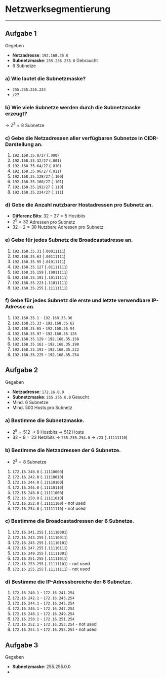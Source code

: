 # Netzwerksegmentierung
___
## Aufgabe 1
Gegeben
- **Netzadresse**: `192.168.35.0`
- **Subnetzmaske**: `255.255.255.0`
Gebraucht
- 6 Subnetze
### a) Wie lautet die Subnetzmaske?
- `255.255.255.224`
- `/27`
### b) Wie viele Subnetze werden durch die Subnetzmaske erzeugt?
→ $2^3=8$ Subnetze
### c) Gebe die Netzadressen aller verfügbaren Subnetze in CIDR-Darstellung an.
1. `192.168.35.0/27` (`.000`)
2. `192.168.35.32/27` (`.001`)
3. `192.168.35.64/27` (`.010`)
4. `192.168.35.96/27` (`.011`)
5. `192.168.35.128/27` (`.100`)
6. `192.168.35.160/27` (`.101`)
7. `192.168.35.192/27` (`.110`)
8. `192.168.35.224/27` (`.111`)
### d) Gebe die Anzahl nutzbarer Hostadressen pro Subnetz an.
- **Differenz Bits**: $32-27=5$ Hostbits
- $2^5=32$ Adressen pro Subnetz
- $32-2=30$ Nutzbare Adressen pro Subnetz
### e) Gebe für jedes Subnetz die Broadcastadresse an.
1. `192.168.35.31` (`.00011111`)
2. `192.168.35.63` (`.00111111`)
3. `192.168.35.95` (`.01011111`)
4. `192.168.35.127` (`.01111111`)
5. `192.168.35.159` (`.10011111`)
6. `192.168.35.191` (`.10111111`)
7. `192.168.35.223` (`.11011111`)
8. `192.168.35.255` (`.11111111`)
### f) Gebe für jedes Subnetz die erste und letzte verwendbare IP-Adresse an.
1. `192.168.35.1` - `192.168.35.30`
2. `192.168.35.33` - `192.168.35.62`
3. `192.168.35.65` - `192.168.35.94`
4. `192.168.35.97` - `192.168.35.126`
5. `192.168.35.129` - `192.168.35.158`
6. `192.168.35.161` - `192.168.35.190`
7. `192.168.35.193` - `192.168.35.222`
8. `192.168.35.225` - `192.168.35.254`
## Aufgabe 2
Gegeben
- **Netzadresse**: `172.16.0.0`
- **Subnetzmaske**: `255.255.0.0`
Gesucht
- Mind. 6 Subnetze
- Mind. 500 Hosts pro Subnetz
### a) Bestimme die Subnetzmaske.
- $2^9=512$
	→ 9 Hostbits
	→ 512 Hosts
- $32-9=23$ Netzbits
→ `255.255.254.0`
→ `/23` (`.11111110`)
### b) Bestimme die Netzadressen der 6 Subnetze.
- $2^3=8$ Subnetze
1. `172.16.240.0` (`.11110000`)
2. `172.16.242.0` (`.11110010`)
3. `172.16.244.0` (`.11110100`)
4. `172.16.246.0` (`.11110110`)
5. `172.16.248.0` (`.11111000`)
6. `172.16.250.0` (`.11111010`)
7. `172.16.252.0` (`.11111100`) - not used
8. `172.16.254.0` (`.11111110`) - not used
### c) Bestimme die Broadcastadressen der 6 Subnetze.
1. `172.16.241.255` (`.11110001`)
2. `172.16.243.255` (`.11110011`)
3. `172.16.245.255` (`.11110101`)
4. `172.16.247.255` (`.11110111`)
5. `172.16.249.255` (`.11111001`)
6. `172.16.251.255` (`.11111011`)
7. `172.16.253.255` (`.11111101`) - not used
8. `172.16.255.255` (`.11111111`) - not used
### d) Bestimme die IP-Adressbereiche der 6 Subnetze.
1. `172.16.240.1` - `172.16.241.254`
2. `172.16.242.1`  - `172.16.243.254`
3. `172.16.244.1` - `172.16.245.254`
4. `172.16.246.1` - `172.16.247.254`
5. `172.16.248.1` - `172.16.249.254`
6. `172.16.250.1` - `172.16.251.254`
7. `172.16.252.1` - `172.16.253.254` - not used
8. `172.16.254.1` - `172.16.255.254` - not used
## Aufgabe 3
Gegeben
- **Subnetzmaske**: 255.255.0.0
- 